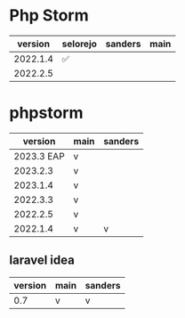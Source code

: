 # Php Storm

| version  | selorejo | sanders | main |
| -------- | -------- | ------- | ---- |
| 2022.1.4 | ✅        |         |      |
| 2022.2.5 |          |         |      |

# phpstorm

| version    | main | sanders |
| ---------- | ---- | ------- |
| 2023.3 EAP | v    |         |
| 2023.2.3   | v    |         |
| 2023.1.4   | v    |         |
| 2022.3.3   | v    |         |
| 2022.2.5   | v    |         |
| 2022.1.4   | v    | v       |

## laravel idea

| version    | main | sanders |
| ---------- | ---- | ------- |
| 0.7        | v    | v       |
